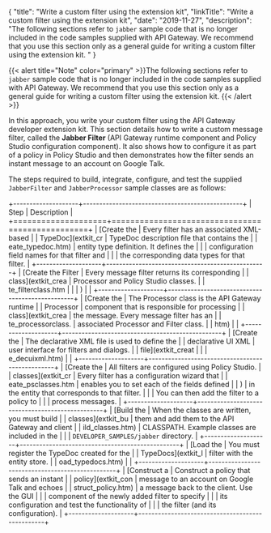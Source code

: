 {
"title": "Write a custom filter using the extension kit",
"linkTitle": "Write a custom filter using the extension kit",
"date": "2019-11-27",
"description": "The following sections refer to `jabber` sample code that is no longer included in the code samples supplied with API Gateway. We recommend that you use this section only as a general guide for writing a custom filter using the extension kit. "
}
﻿

{{< alert title="Note" color="primary" >}}The following sections refer to `jabber` sample code that is no longer included in the code samples supplied with API Gateway. We recommend that you use this section only as a general guide for writing a custom filter using the extension kit. {{< /alert >}}

In this approach, you write your custom filter using the API Gateway developer extension kit. This section details how to write a custom message filter, called the **Jabber Filter** (API Gateway runtime component and Policy Studio configuration component). It also shows how to configure it as part of a policy in Policy Studio and then demonstrates how the filter sends an instant message to an account on Google Talk.

The steps required to build, integrate, configure, and test the supplied `JabberFilter` and `JabberProcessor` sample classes are as follows:

+--------------------+-------------------------------------------------+
| Step               | Description                                     |
+====================+=================================================+
| [Create the        | Every filter has an associated XML-based        |
| TypeDoc](extkit_cr | TypeDoc description file that contains the      |
| eate_typedoc.htm)  | entity type definition. It defines the          |
|                    | configuration field names for that filter and   |
|                    | the corresponding data types for that filter.   |
+--------------------+-------------------------------------------------+
| [Create the Filter | Every message filter returns its corresponding  |
| class](extkit_crea | Processor and Policy Studio classes.            |
| te_filterclass.htm |                                                 |
| )                  |                                                 |
+--------------------+-------------------------------------------------+
| [Create the        | The Processor class is the API Gateway runtime  |
| Processor          | component that is responsible for processing    |
| class](extkit_crea | the message. Every message filter has an        |
| te_processorclass. | associated Processor and Filter class.          |
| htm)               |                                                 |
+--------------------+-------------------------------------------------+
| [Create the        | The declarative XML file is used to define the  |
| declarative UI XML | user interface for filters and dialogs.         |
| file](extkit_creat |                                                 |
| e_decuixml.htm)    |                                                 |
+--------------------+-------------------------------------------------+
| [Create the        | All filters are configured using Policy Studio. |
| classes](extkit_cr | Every filter has a configuration wizard that    |
| eate_psclasses.htm | enables you to set each of the fields defined   |
| )                  | in the entity that corresponds to that filter.  |
|                    | You can then add the filter to a policy to      |
|                    | process messages.                               |
+--------------------+-------------------------------------------------+
| [Build the         | When the classes are written, you must build    |
| classes](extkit_bu | them and add them to the API Gateway and client |
| ild_classes.htm)   | CLASSPATH. Example classes are included in the  |
|                    | `DEVELOPER_SAMPLES/jabber` directory.           |
+--------------------+-------------------------------------------------+
| [Load the          | You must register the TypeDoc created for the   |
| TypeDocs](extkit_l | filter with the entity store.                   |
| oad_typedocs.htm)  |                                                 |
+--------------------+-------------------------------------------------+
| [Construct a       | Construct a policy that sends an instant        |
| policy](extkit_con | message to an account on Google Talk and echoes |
| struct_policy.htm) | a message back to the client. Use the GUI       |
|                    | component of the newly added filter to specify  |
|                    | its configuration and test the functionality of |
|                    | the filter (and its configuration).             |
+--------------------+-------------------------------------------------+


